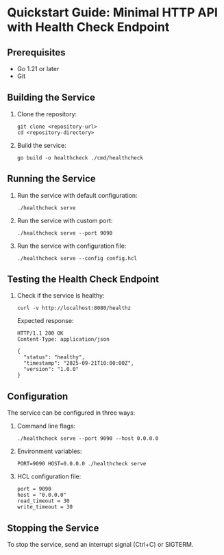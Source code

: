 # Quickstart Guide: Minimal HTTP API with Health Check Endpoint

## Prerequisites

- Go 1.21 or later
- Git

## Building the Service

1. Clone the repository:
   ```
   git clone <repository-url>
   cd <repository-directory>
   ```

2. Build the service:
   ```
   go build -o healthcheck ./cmd/healthcheck
   ```

## Running the Service

1. Run the service with default configuration:
   ```
   ./healthcheck serve
   ```

2. Run the service with custom port:
   ```
   ./healthcheck serve --port 9090
   ```

3. Run the service with configuration file:
   ```
   ./healthcheck serve --config config.hcl
   ```

## Testing the Health Check Endpoint

1. Check if the service is healthy:
   ```
   curl -v http://localhost:8080/healthz
   ```

   Expected response:
   ```
   HTTP/1.1 200 OK
   Content-Type: application/json

   {
     "status": "healthy",
     "timestamp": "2025-09-21T10:00:00Z",
     "version": "1.0.0"
   }
   ```

## Configuration

The service can be configured in three ways:

1. Command line flags:
   ```
   ./healthcheck serve --port 9090 --host 0.0.0.0
   ```

2. Environment variables:
   ```
   PORT=9090 HOST=0.0.0.0 ./healthcheck serve
   ```

3. HCL configuration file:
   ```hcl
   port = 9090
   host = "0.0.0.0"
   read_timeout = 30
   write_timeout = 30
   ```

## Stopping the Service

To stop the service, send an interrupt signal (Ctrl+C) or SIGTERM.

